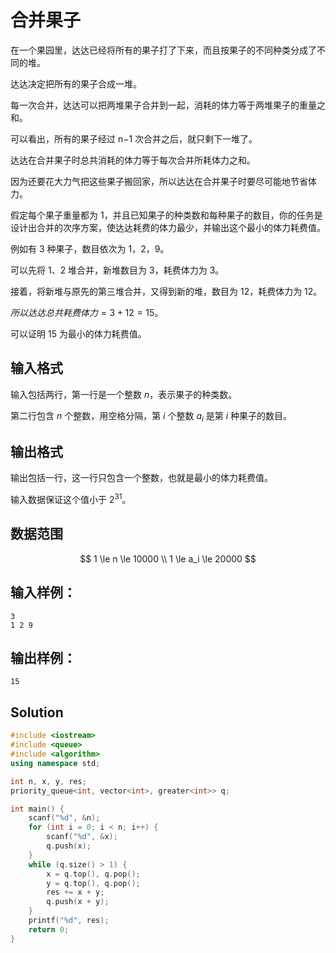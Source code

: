 # 合并果子

在一个果园里，达达已经将所有的果子打了下来，而且按果子的不同种类分成了不同的堆。

达达决定把所有的果子合成一堆。

每一次合并，达达可以把两堆果子合并到一起，消耗的体力等于两堆果子的重量之和。

可以看出，所有的果子经过 n−1 次合并之后，就只剩下一堆了。

达达在合并果子时总共消耗的体力等于每次合并所耗体力之和。

因为还要花大力气把这些果子搬回家，所以达达在合并果子时要尽可能地节省体力。

假定每个果子重量都为 $1$，并且已知果子的种类数和每种果子的数目，你的任务是设计出合并的次序方案，使达达耗费的体力最少，并输出这个最小的体力耗费值。

例如有 $3$ 种果子，数目依次为 $1，2，9$。

可以先将 $1、2$ 堆合并，新堆数目为 $3$，耗费体力为 $3$。

接着，将新堆与原先的第三堆合并，又得到新的堆，数目为 $12$，耗费体力为 $12$。

$所以达达总共耗费体力=3+12=15$。

可以证明 $15$ 为最小的体力耗费值。

## 输入格式

输入包括两行，第一行是一个整数 $n$，表示果子的种类数。

第二行包含 $n$ 个整数，用空格分隔，第 $i$ 个整数 $a_i$ 是第 $i$ 种果子的数目。

## 输出格式

输出包括一行，这一行只包含一个整数，也就是最小的体力耗费值。

输入数据保证这个值小于 $2^{31}$。

## 数据范围

$$
1 \le n \le 10000 \\
1 \le a_i \le 20000
$$

## 输入样例：

```text
3 
1 2 9 
```

## 输出样例：

```text
15
```

## Solution

```Cpp
#include <iostream>
#include <queue>
#include <algorithm>
using namespace std;

int n, x, y, res;
priority_queue<int, vector<int>, greater<int>> q;

int main() {
    scanf("%d", &n);
    for (int i = 0; i < n; i++) {
        scanf("%d", &x);
        q.push(x);
    }
    while (q.size() > 1) {
        x = q.top(), q.pop();
        y = q.top(), q.pop();
        res += x + y;
        q.push(x + y);
    }
    printf("%d", res);
    return 0;
}
```
